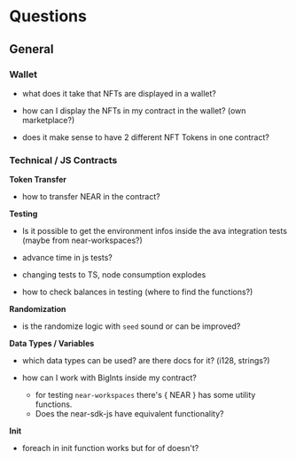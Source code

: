 # Questions

## General

### Wallet

- what does it take that NFTs are displayed in a wallet?

- how can I display the NFTs in my contract in the wallet? (own marketplace?)

- does it make sense to have 2 different NFT Tokens in one contract?

### Technical / JS Contracts

**Token Transfer**

- how to transfer NEAR in the contract?

**Testing**

- Is it possible to get the environment infos inside the ava integration tests (maybe from near-workspaces?)

- advance time in js tests?

- changing tests to TS, node consumption explodes

- how to check balances in testing (where to find the functions?)

**Randomization**

- is the randomize logic with `seed` sound or can be improved?

**Data Types / Variables**

- which data types can be used? are there docs for it? (i128, strings?)

- how can I work with BigInts inside my contract?

  - for testing `near-workspaces` there's { NEAR } has some utility functions.
  - Does the near-sdk-js have equivalent functionality?

**Init**

- foreach in init function works but for of doesn't?
